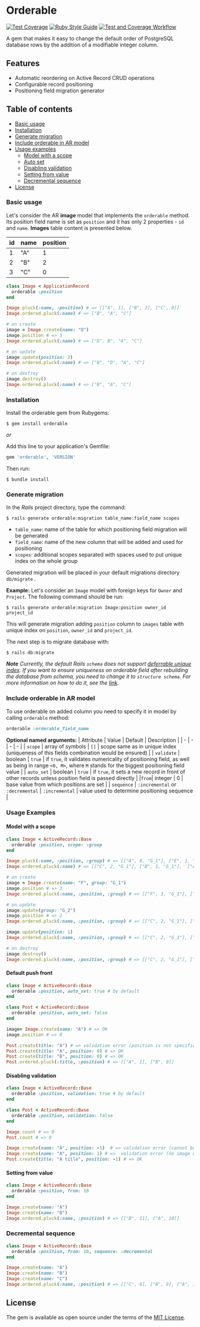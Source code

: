 # Orderable
[![Test Coverage](https://ventcode.github.io/orderable/test-coverage.svg)](#)
[![Ruby Style Guide](https://img.shields.io/badge/code_style-rubocop-brightgreen.svg)](https://github.com/rubocop/rubocop)
[![Test and Coverage Workflow](https://github.com/ventcode/orderable/actions/workflows/coverage.yml/badge.svg)](.github/workflows/coverage.yml)


A gem that makes it easy to change the default order of PostgreSQL database rows by the addition of a modifiable integer column.

## Features

- Automatic reordering on Active Record CRUD operations
- Configurable record positioning
- Positioning field migration generator

## Table of contents

* [Basic usage](#usage)
* [Installation](#installation)
* [Generate migration](#generate-migration)
* [Include orderable in AR model](#include-orderable-in-ar-model)
* [Usage examples](#usage-examples)
  * [Model with a scope](#model-with-a-scope)
  * [Auto set](#auto-set)
  * [Disabling validation](#disabling-validation)
  * [Setting from value](#setting-from-value)
  * [Decremental sequence](#decremental-sequence)
* [License](#license)
### Basic usage
Let's consider the AR **image** model that implements the `orderable` method. Its position field name is set as `position` and it has only 2 properties - `id` and `name`. **Images** table content is presented below.

| id | name | position |
|----|-----|----------|
|1|"A"|1|
|2|"B"|2|
|3|"C"|0|

```ruby
class Image < ApplicationRecord
  orderable :position
end

Image.pluck(:name, :position) # => [["A", 1], ["B", 2], ["C", 0]]
Image.ordered.pluck(:name) # => ["B", "A", "C"]

# on create
image = Image.create(name: "D")
image.position # => 3
Image.ordered.pluck(:name) # => ["D", B", "A", "C"]

# on update
image.update(position: 2)
Image.ordered.pluck(:name) # => ["B", "D", "A", "C"]

# on destroy
image.destroy()
Image.ordered.pluck(:name) # => ["B", "A", "C"]
```
### Installation

Install the orderable gem from Rubygems:

    $ gem install orderable
    
_or_

Add this line to your application's Gemfile:

```ruby
gem 'orderable', 'VERSION'
```

Then run:

    $ bundle install

### Generate migration
In the *Rails* project directory, type the command:

    $ rails generate orderable:migration table_name:field_name scopes

- `table_name`: name of the table for which positioning field migration will be generated
- `field_name`: name of the new column that will be added and used for positioning
- `scopes`: additional scopes separated with spaces used to put unique index on the whole group

Generated migration will be placed in your default migrations directory `db/migrate` .

**Example:**
Let's consider an `Image` model with foreign keys for `Owner` and `Project`. The following command should be run:

    $ rails generate orderable:migration Image:position owner_id project_id

This will generate migration adding `position` column to `images` table with unique index on `position`, `owner_id` and `project_id`. 

The next step is to migrate database with:

    $ rails db:migrate

***Note***
*Currently, the default Rails `schema` does not support [deferrable unique index](https://dba.stackexchange.com/questions/166082/deferrable-unique-index-in-postgres). If you want to ensure uniqueness on orderable field after rebuilding the database from schema, you need to change it to `structure schema`. For more information on how to do it, see the [link](https://guides.rubyonrails.org/active_record_migrations.html#types-of-schema-dumps).*

### Include orderable in AR model
To use orderable on added column you need to specify it in model by calling `orderable` method:
```ruby
orderable :orderable_field_name
```
**Optional named arguments:**
| Attribute | Value | Default | Description |
| - | - | - | - |
| `scope` | array of symbols | `[]` | scope same as in unique index (uniqueness of this fields combination would be ensured) |
| `validate` | boolean | `true` | if `true`, it validates numericality of positioning field, as well as being in range `<0, M>`, where `M` stands for the biggest positioning field value |
| `auto_set` | boolean | `true` | if `true`, it sets a new record in front of other records unless position field is passed directly |
|`from`| integer | 0 | base value from which positions are set |
| `sequence` | `:incremental` or `:decremental` | `:incremental` | value used to determine positioning sequence |

### Usage Examples

#### Model with a scope

```ruby
class Image < ActiveRecord::Base
  orderable :position, scope: :group
end

Image.pluck(:name, :position, :group) # => [["A", 0, "G_1"], ["E", 1, "G_2"], ["C", 2, "G_1"], ["B", 1, "G_1"], ["D", 0, "G_2"]]
Image.ordered.pluck(:name) # => [["C", 2, "G_1"], ["B", 1, "G_1"],  ["A", 0, "G_1"], ["E", 1, "G_2"], ["D", 0, "G_2"]]

# on create
image = Image.create(name: "F", group: "G_1")
image.position # => 3
Image.ordered.pluck(:name, :position, :group) # => [["F", 3, "G_1"], ["C", 2, "G_1"], ["B", 1, "G_1"],  ["A", 0, "G_1"], ["E", 1, "G_2"], ["D", 0, "G_2"]]

# on update
image.update(group: "G_2")
image.position # => 2
Image.ordered.pluck(:name, :position, :group) # => [["C", 2, "G_1"], ["B", 1, "G_1"],  ["A", 0, "G_1"], ["F", 2, "G_2"], ["E", 1, "G_2"], ["D", 0, "G_2"]]

image.update(position: 1)
Image.ordered.pluck(:name, :position, :group) # => [["C", 2, "G_1"], ["B", 1, "G_1"],  ["A", 0, "G_1"], ["E", 2, "G_2"], ["F", 1, "G_2"], ["D", 0, "G_2"]]

# on destroy
image.destroy()
Image.ordered.pluck(:name, :position, :group) # => [["C", 2, "G_1"], ["B", 1, "G_1"],  ["A", 0, "G_1"], ["E", 1, "G_2"], ["D", 0, "G_2"]]
```
#### Default push front

```ruby
class Image < ActiveRecord::Base
  orderable :position, auto_set: true # by default
end

class Post < ActiveRecord::Base
  orderable :position, auto_set: false
end

image= Image.create(name: "A") # => OK
image.position # => 0

Post.create(title: "A") # => validation error (position is not specified)
Post.create(title: "A", position: 0) # => OK
Post.create(title: "B", position: 0) # => OK
Post.ordered.pluck(:title, :position) # => [["A", 1], ["B", 0]]
```
#### Disabling validation

```ruby
class Image < ActiveRecord::Base
  orderable :position, validation: true # by default
end

class Post < ActiveRecord::Base
  orderable :position, validation: false
end

Image.count # => 0
Post.count # => 0

Image.create(name: "A", position: -1)  # => validation error (cannot be negative)
Image.create(name: "A", position: 1) # =>  validation error (no image with position 0)
Post.create(title: "A title", position: -1) # => OK
```
#### Setting from value

```ruby
class Image < ActiveRecord::Base
  orderable :position, from: 10
end

Image.create(name: "A")
Image.create(name: "B")
Image.ordered.pluck(:name, :position) # => [["B", 11], ["A", 10]]
```

### Decremental sequence

```ruby
class Image < ActiveRecord::Base
  orderable :position, from: 10, sequence: :decremental
end

Image.create(name: "A")
Image.create(name: "B")
Image.create(name: "C")
Image.ordered.pluck(:name, :position) # => [["C", 8], ["B", 9], ["A", 10]]
```

## License

The gem is available as open source under the terms of the [MIT License](https://opensource.org/licenses/MIT).
